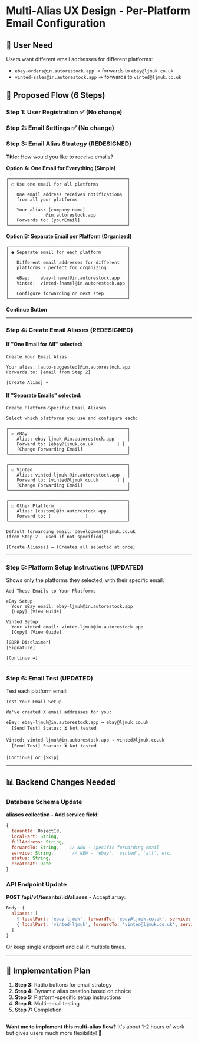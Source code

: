 # Multi-Alias UX Design - Per-Platform Email Configuration

## 🎯 User Need

Users want different email addresses for different platforms:
- `ebay-orders@in.autorestock.app` → forwards to `ebay@ljmuk.co.uk`
- `vinted-sales@in.autorestock.app` → forwards to `vinted@ljmuk.co.uk`

## 🔄 Proposed Flow (6 Steps)

### Step 1: User Registration ✅ (No change)
### Step 2: Email Settings ✅ (No change)

### Step 3: Email Alias Strategy (REDESIGNED)

**Title:** How would you like to receive emails?

**Option A: One Email for Everything (Simple)**
```
┌─────────────────────────────────────────────┐
│ ○ Use one email for all platforms           │
│                                             │
│   One email address receives notifications  │
│   from all your platforms                   │
│                                             │
│   Your alias: [company-name]                │
│              @in.autorestock.app            │
│   Forwards to: [yourEmail]                  │
└─────────────────────────────────────────────┘
```

**Option B: Separate Email per Platform (Organized)**
```
┌─────────────────────────────────────────────┐
│ ● Separate email for each platform          │
│                                             │
│   Different email addresses for different   │
│   platforms - perfect for organizing        │
│                                             │
│   eBay:    ebay-[name]@in.autorestock.app   │
│   Vinted:  vinted-[name]@in.autorestock.app │
│                                             │
│   Configure forwarding on next step         │
└─────────────────────────────────────────────┘
```

**Continue Button**

---

### Step 4: Create Email Aliases (REDESIGNED)

#### If "One Email for All" selected:

```
Create Your Email Alias

Your alias: [auto-suggested]@in.autorestock.app
Forwards to: [email from Step 2]

[Create Alias] →
```

#### If "Separate Emails" selected:

```
Create Platform-Specific Email Aliases

Select which platforms you use and configure each:

┌─────────────────────────────────────────────┐
│ ☑ eBay                                      │
│   Alias: ebay-ljmuk @in.autorestock.app     │
│   Forward to: [ebay@ljmuk.co.uk         ] │
│   [Change Forwarding Email]                 │
└─────────────────────────────────────────────┘

┌─────────────────────────────────────────────┐
│ ☑ Vinted                                    │
│   Alias: vinted-ljmuk @in.autorestock.app   │
│   Forward to: [vinted@ljmuk.co.uk       ] │
│   [Change Forwarding Email]                 │
└─────────────────────────────────────────────┘

┌─────────────────────────────────────────────┐
│ ☐ Other Platform                            │
│   Alias: [custom]@in.autorestock.app        │
│   Forward to: [             ]               │
└─────────────────────────────────────────────┘

Default forwarding email: development@ljmuk.co.uk
(from Step 2 - used if not specified)

[Create Aliases] → (Creates all selected at once)
```

---

### Step 5: Platform Setup Instructions (UPDATED)

Shows only the platforms they selected, with their specific email:

```
Add These Emails to Your Platforms

eBay Setup
  Your eBay email: ebay-ljmuk@in.autorestock.app
  [Copy] [View Guide]
  
Vinted Setup  
  Your Vinted email: vinted-ljmuk@in.autorestock.app
  [Copy] [View Guide]

[GDPR Disclaimer]
[Signature]

[Continue →]
```

---

### Step 6: Email Test (UPDATED)

Test each platform email:

```
Test Your Email Setup

We've created X email addresses for you:

eBay: ebay-ljmuk@in.autorestock.app → ebay@ljmuk.co.uk
  [Send Test] Status: ⏳ Not tested

Vinted: vinted-ljmuk@in.autorestock.app → vinted@ljmuk.co.uk
  [Send Test] Status: ⏳ Not tested

[Continue] or [Skip]
```

---

## 📊 Backend Changes Needed

### Database Schema Update

**aliases collection - Add service field:**
```javascript
{
  tenantId: ObjectId,
  localPart: String,
  fullAddress: String,
  forwardTo: String,    // NEW - specific forwarding email
  service: String,       // NEW - 'ebay', 'vinted', 'all', etc.
  status: String,
  createdAt: Date
}
```

### API Endpoint Update

**POST /api/v1/tenants/:id/aliases** - Accept array:
```javascript
Body: {
  aliases: [
    { localPart: 'ebay-ljmuk', forwardTo: 'ebay@ljmuk.co.uk', service: 'ebay' },
    { localPart: 'vinted-ljmuk', forwardTo: 'vinted@ljmuk.co.uk', service: 'vinted' }
  ]
}
```

Or keep single endpoint and call it multiple times.

---

## 🎯 Implementation Plan

1. **Step 3:** Radio buttons for email strategy
2. **Step 4:** Dynamic alias creation based on choice
3. **Step 5:** Platform-specific setup instructions
4. **Step 6:** Multi-email testing
5. **Step 7:** Completion

---

**Want me to implement this multi-alias flow?** It's about 1-2 hours of work but gives users much more flexibility! 🚀






